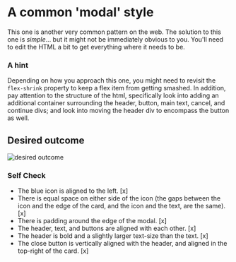 # A common 'modal' style
This one is another very common pattern on the web. The solution to this one is _simple_... but it might not be immediately obvious to you. You'll need to edit the HTML a bit to get everything where it needs to be.

### A hint
Depending on how you approach this one, you might need to revisit the `flex-shrink` property to keep a flex item from getting smashed. In addition, pay attention to the structure of the html, specifically look into adding an additional container surrounding the header, button, main text, cancel, and continue divs; and look into moving the header div to encompass the button as well.

## Desired outcome

![desired outcome](./desired-outcome.png)

### Self Check

- The blue icon is aligned to the left. [x]
- There is equal space on either side of the icon (the gaps between the icon and the edge of the card, and the icon and the text, are the same). [x]
- There is padding around the edge of the modal. [x]
- The header, text, and buttons are aligned with each other. [x]
- The header is bold and a slightly larger text-size than the text. [x]
- The close button is vertically aligned with the header, and aligned in the top-right of the card. [x]

